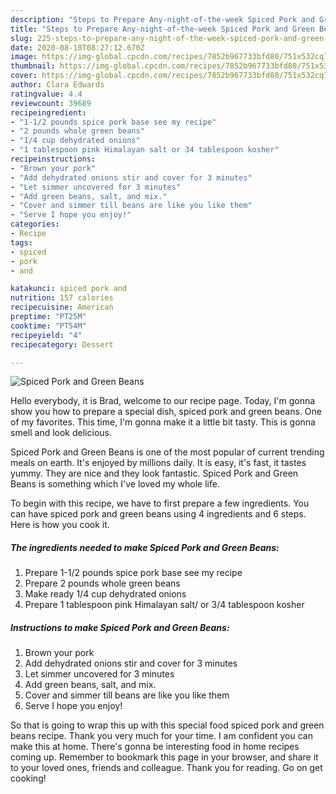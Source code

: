 ```yaml
---
description: "Steps to Prepare Any-night-of-the-week Spiced Pork and Green Beans"
title: "Steps to Prepare Any-night-of-the-week Spiced Pork and Green Beans"
slug: 225-steps-to-prepare-any-night-of-the-week-spiced-pork-and-green-beans
date: 2020-08-10T08:27:12.670Z
image: https://img-global.cpcdn.com/recipes/7852b967733bfd80/751x532cq70/spiced-pork-and-green-beans-recipe-main-photo.jpg
thumbnail: https://img-global.cpcdn.com/recipes/7852b967733bfd80/751x532cq70/spiced-pork-and-green-beans-recipe-main-photo.jpg
cover: https://img-global.cpcdn.com/recipes/7852b967733bfd80/751x532cq70/spiced-pork-and-green-beans-recipe-main-photo.jpg
author: Clara Edwards
ratingvalue: 4.4
reviewcount: 39689
recipeingredient:
- "1-1/2 pounds spice pork base see my recipe"
- "2 pounds whole green beans"
- "1/4 cup dehydrated onions"
- "1 tablespoon pink Himalayan salt or 34 tablespoon kosher"
recipeinstructions:
- "Brown your pork"
- "Add dehydrated onions stir and cover for 3 minutes"
- "Let simmer uncovered for 3 minutes"
- "Add green beans, salt, and mix."
- "Cover and simmer till beans are like you like them"
- "Serve I hope you enjoy!"
categories:
- Recipe
tags:
- spiced
- pork
- and

katakunci: spiced pork and 
nutrition: 157 calories
recipecuisine: American
preptime: "PT25M"
cooktime: "PT54M"
recipeyield: "4"
recipecategory: Dessert

---
```



![Spiced Pork and Green Beans](https://img-global.cpcdn.com/recipes/7852b967733bfd80/751x532cq70/spiced-pork-and-green-beans-recipe-main-photo.jpg)

Hello everybody, it is Brad, welcome to our recipe page. Today, I'm gonna show you how to prepare a special dish, spiced pork and green beans. One of my favorites. This time, I'm gonna make it a little bit tasty. This is gonna smell and look delicious.



Spiced Pork and Green Beans is one of the most popular of current trending meals on earth. It's enjoyed by millions daily. It is easy, it's fast, it tastes yummy. They are nice and they look fantastic. Spiced Pork and Green Beans is something which I've loved my whole life.


To begin with this recipe, we have to first prepare a few ingredients. You can have spiced pork and green beans using 4 ingredients and 6 steps. Here is how you cook it.

<!--inarticleads1-->

##### The ingredients needed to make Spiced Pork and Green Beans:

1. Prepare 1-1/2 pounds spice pork base see my recipe
1. Prepare 2 pounds whole green beans
1. Make ready 1/4 cup dehydrated onions
1. Prepare 1 tablespoon pink Himalayan salt/ or 3/4 tablespoon kosher




<!--inarticleads2-->

##### Instructions to make Spiced Pork and Green Beans:

1. Brown your pork
1. Add dehydrated onions stir and cover for 3 minutes
1. Let simmer uncovered for 3 minutes
1. Add green beans, salt, and mix.
1. Cover and simmer till beans are like you like them
1. Serve I hope you enjoy!




So that is going to wrap this up with this special food spiced pork and green beans recipe. Thank you very much for your time. I am confident you can make this at home. There's gonna be interesting food in home recipes coming up. Remember to bookmark this page in your browser, and share it to your loved ones, friends and colleague. Thank you for reading. Go on get cooking!
